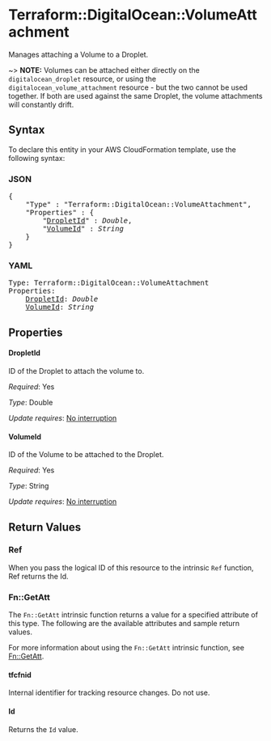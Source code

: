 # Terraform::DigitalOcean::VolumeAttachment

Manages attaching a Volume to a Droplet.

~> **NOTE:** Volumes can be attached either directly on the `digitalocean_droplet` resource, or using the `digitalocean_volume_attachment` resource - but the two cannot be used together. If both are used against the same Droplet, the volume attachments will constantly drift.

## Syntax

To declare this entity in your AWS CloudFormation template, use the following syntax:

### JSON

<pre>
{
    "Type" : "Terraform::DigitalOcean::VolumeAttachment",
    "Properties" : {
        "<a href="#dropletid" title="DropletId">DropletId</a>" : <i>Double</i>,
        "<a href="#volumeid" title="VolumeId">VolumeId</a>" : <i>String</i>
    }
}
</pre>

### YAML

<pre>
Type: Terraform::DigitalOcean::VolumeAttachment
Properties:
    <a href="#dropletid" title="DropletId">DropletId</a>: <i>Double</i>
    <a href="#volumeid" title="VolumeId">VolumeId</a>: <i>String</i>
</pre>

## Properties

#### DropletId

ID of the Droplet to attach the volume to.

_Required_: Yes

_Type_: Double

_Update requires_: [No interruption](https://docs.aws.amazon.com/AWSCloudFormation/latest/UserGuide/using-cfn-updating-stacks-update-behaviors.html#update-no-interrupt)

#### VolumeId

ID of the Volume to be attached to the Droplet.

_Required_: Yes

_Type_: String

_Update requires_: [No interruption](https://docs.aws.amazon.com/AWSCloudFormation/latest/UserGuide/using-cfn-updating-stacks-update-behaviors.html#update-no-interrupt)

## Return Values

### Ref

When you pass the logical ID of this resource to the intrinsic `Ref` function, Ref returns the Id.

### Fn::GetAtt

The `Fn::GetAtt` intrinsic function returns a value for a specified attribute of this type. The following are the available attributes and sample return values.

For more information about using the `Fn::GetAtt` intrinsic function, see [Fn::GetAtt](https://docs.aws.amazon.com/AWSCloudFormation/latest/UserGuide/intrinsic-function-reference-getatt.html).

#### tfcfnid

Internal identifier for tracking resource changes. Do not use.

#### Id

Returns the <code>Id</code> value.

